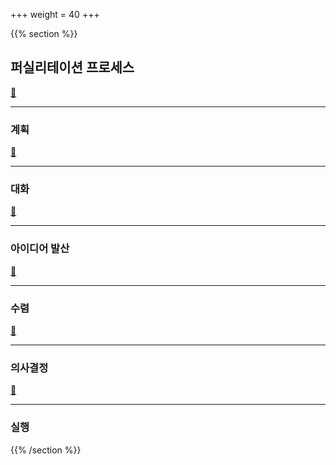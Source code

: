 +++
weight = 40
+++

{{% section %}}

## 퍼실리테이션 프로세스

<a href="#" class="navigate-down">🔽</a>

---

### 계획

<a href="#" class="navigate-down">🔽</a>

---

### 대화

<a href="#" class="navigate-down">🔽</a>

---

### 아이디어 발산

<a href="#" class="navigate-down">🔽</a>

---

### 수렴

<a href="#" class="navigate-down">🔽</a>

---

### 의사결정

<a href="#" class="navigate-down">🔽</a>

---

### 실행

{{% /section %}}